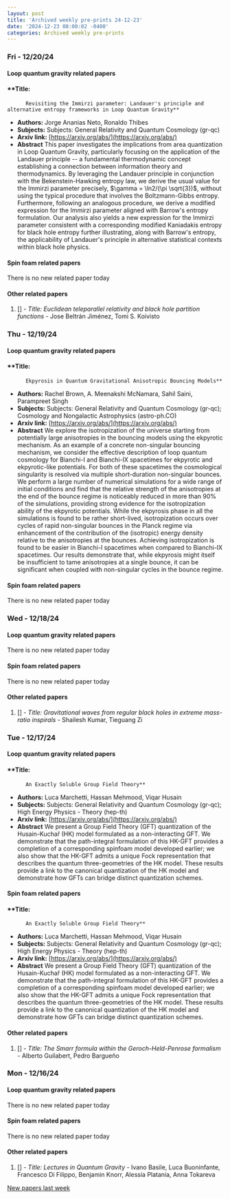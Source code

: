 ```yaml
---
layout: post
title: 'Archived weekly pre-prints 24-12-23'
date: '2024-12-23 08:00:02 -0400'
categories: Archived weekly pre-prints
---
```



### Fri - 12/20/24

#### Loop quantum gravity related papers

#### **Title:
          Revisiting the Immirzi parameter: Landauer's principle and alternative entropy frameworks in Loop Quantum Gravity**
 - **Authors:** Jorge Ananias Neto, Ronaldo Thibes
 - **Subjects:** Subjects:
General Relativity and Quantum Cosmology (gr-qc)
 - **Arxiv link:** [https://arxiv.org/abs/](https://arxiv.org/abs/)
 - **Abstract**
 This paper investigates the implications from area quantization in Loop Quantum Gravity, particularly focusing on the application of the Landauer principle -- a fundamental thermodynamic concept establishing a connection between information theory and thermodynamics. By leveraging the Landauer principle in conjunction with the Bekenstein-Hawking entropy law, we derive the usual value for the Immirzi parameter precisely, $\gamma = \ln2/(\pi \sqrt{3})$, without using the typical procedure that involves the Boltzmann-Gibbs entropy. Furthermore, following an analogous procedure, we derive a modified expression for the Immirzi parameter aligned with Barrow's entropy formulation. Our analysis also yields a new expression for the Immirzi parameter consistent with a corresponding modified Kaniadakis entropy for black hole entropy further illustrating, along with Barrow's entropy, the applicability of Landauer's principle in alternative statistical contexts within black hole physics. 

#### Spin foam related papers

There is no new related paper today 



#### Other related papers

1. [[]](https://arxiv.org/abs/) - *Title:
          Euclidean teleparallel relativity and black hole partition functions* - Jose Beltrán Jiménez, Tomi S. Koivisto



### Thu - 12/19/24

#### Loop quantum gravity related papers

#### **Title:
          Ekpyrosis in Quantum Gravitational Anisotropic Bouncing Models**
 - **Authors:** Rachel Brown, A. Meenakshi McNamara, Sahil Saini, Parampreet Singh
 - **Subjects:** Subjects:
General Relativity and Quantum Cosmology (gr-qc); Cosmology and Nongalactic Astrophysics (astro-ph.CO)
 - **Arxiv link:** [https://arxiv.org/abs/](https://arxiv.org/abs/)
 - **Abstract**
 We explore the isotropization of the universe starting from potentially large anisotropies in the bouncing models using the ekpyrotic mechanism. As an example of a concrete non-singular bouncing mechanism, we consider the effective description of loop quantum cosmology for Bianchi-I and Bianchi-IX spacetimes for ekpyrotic and ekpyrotic-like potentials. For both of these spacetimes the cosmological singularity is resolved via multiple short-duration non-singular bounces. We perform a large number of numerical simulations for a wide range of initial conditions and find that the relative strength of the anisotropies at the end of the bounce regime is noticeably reduced in more than $90\%$ of the simulations, providing strong evidence for the isotropization ability of the ekpyrotic potentials. While the ekpyrosis phase in all the simulations is found to be rather short-lived, isotropization occurs over cycles of rapid non-singular bounces in the Planck regime via enhancement of the contribution of the (isotropic) energy density relative to the anisotropies at the bounces. Achieving isotropization is found to be easier in Bianchi-I spacetimes when compared to Bianchi-IX spacetimes. Our results demonstrate that, while ekpyrosis might itself be insufficient to tame anisotropies at a single bounce, it can be significant when coupled with non-singular cycles in the bounce regime. 

#### Spin foam related papers

There is no new related paper today 

### Wed - 12/18/24

#### Loop quantum gravity related papers

There is no new related paper today 

#### Spin foam related papers

There is no new related paper today 



#### Other related papers

1. [[]](https://arxiv.org/abs/) - *Title:
          Gravitational waves from regular black holes in extreme mass-ratio inspirals* - Shailesh Kumar, Tieguang Zi



### Tue - 12/17/24

#### Loop quantum gravity related papers

#### **Title:
          An Exactly Soluble Group Field Theory**
 - **Authors:** Luca Marchetti, Hassan Mehmood, Viqar Husain
 - **Subjects:** Subjects:
General Relativity and Quantum Cosmology (gr-qc); High Energy Physics - Theory (hep-th)
 - **Arxiv link:** [https://arxiv.org/abs/](https://arxiv.org/abs/)
 - **Abstract**
 We present a Group Field Theory (GFT) quantization of the Husain-Kuchař (HK) model formulated as a non-interacting GFT. We demonstrate that the path-integral formulation of this HK-GFT provides a completion of a corresponding spinfoam model developed earlier; we also show that the HK-GFT admits a unique Fock representation that describes the quantum three-geometries of the HK model. These results provide a link to the canonical quantization of the HK model and demonstrate how GFTs can bridge distinct quantization schemes. 

#### Spin foam related papers

#### **Title:
          An Exactly Soluble Group Field Theory**
 - **Authors:** Luca Marchetti, Hassan Mehmood, Viqar Husain
 - **Subjects:** Subjects:
General Relativity and Quantum Cosmology (gr-qc); High Energy Physics - Theory (hep-th)
 - **Arxiv link:** [https://arxiv.org/abs/](https://arxiv.org/abs/)
 - **Abstract**
 We present a Group Field Theory (GFT) quantization of the Husain-Kuchař (HK) model formulated as a non-interacting GFT. We demonstrate that the path-integral formulation of this HK-GFT provides a completion of a corresponding spinfoam model developed earlier; we also show that the HK-GFT admits a unique Fock representation that describes the quantum three-geometries of the HK model. These results provide a link to the canonical quantization of the HK model and demonstrate how GFTs can bridge distinct quantization schemes. 



#### Other related papers

1. [[]](https://arxiv.org/abs/) - *Title:
          The Smarr formula within the Geroch-Held-Penrose formalism* - Alberto Guilabert, Pedro Bargueño



### Mon - 12/16/24

#### Loop quantum gravity related papers

There is no new related paper today 

#### Spin foam related papers

There is no new related paper today 



#### Other related papers

1. [[]](https://arxiv.org/abs/) - *Title:
          Lectures in Quantum Gravity* - Ivano Basile, Luca Buoninfante, Francesco Di Filippo, Benjamin Knorr, Alessia Platania, Anna Tokareva






[New papers last week]({{site.url}}/archived/weekly/pre-prints/2024/12/16/archived_weekly_papers.html)